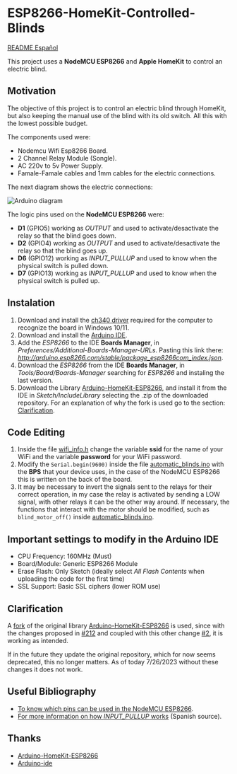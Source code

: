 # ESP8266-HomeKit-Controlled-Blinds

[README Español](https://github.com/PradaJoaquin/ESP8266-HomeKit-Controlled-Blinds/blob/main/README-es.md)

This project uses a **NodeMCU ESP8266** and **Apple HomeKit** to control an electric blind.

## Motivation
The objective of this project is to control an electric blind through HomeKit, but also keeping the manual use of the blind with its old switch. All this with the lowest possible budget.

The components used were:
- Nodemcu Wifi Esp8266 Board.
- 2 Channel Relay Module (Songle).
- AC 220v to 5v Power Supply.
- Famale-Famale cables and 1mm cables for the electric connections.

The next diagram shows the electric connections:

![Arduino diagram](https://github.com/PradaJoaquin/ESP8266-HomeKit-Controlled-Blinds/assets/36085103/5abb5107-fe2c-4866-ab92-2dfb93dbc56e)

The logic pins used on the **NodeMCU ESP8266** were:
- **D1** (GPIO5) working as *OUTPUT* and used to activate/desactivate the relay so that the blind goes down.
- **D2** (GPIO4) working as *OUTPUT* and used to activate/desactivate the relay so that the blind goes up.
- **D6** (GPIO12) working as *INPUT_PULLUP* and used to know when the physical switch is pulled down.
- **D7** (GPIO13) working as *INPUT_PULLUP* and used to know when the physical switch is pulled up.

## Instalation
1. Download and install the [ch340 driver](https://sparks.gogo.co.nz/ch340.html) required for the computer to recognize the board in Windows 10/11.
2. Download and install the [Arduino IDE](https://www.arduino.cc/en/software).
3. Add the *ESP8266* to the IDE **Boards Manager**, in *Preferences/Additional-Boards-Manager-URLs*. Pasting this link there: *http://arduino.esp8266.com/stable/package_esp8266com_index.json*.
4. Download the *ESP8266* from the IDE **Boards Manager**, in *Tools/Board/Boards-Manager* searching for *ESP8266* and instaling the last version.
5. Download the Library [Arduino-HomeKit-ESP8266](https://github.com/PradaJoaquin/Arduino-HomeKit-ESP8266), and install it from the IDE in *Sketch/IncludeLibrary* selecting the .zip of the downloaded repository. For an explanation of why the fork is used go to the section: [Clarification](#clarification).

## Code Editing
1. Inside the file [wifi_info.h](https://github.com/PradaJoaquin/ESP8266-HomeKit-Controlled-Blinds/blob/main/automatic_blinds/wifi_info.h) change the variable **ssid** for the name of your WiFi and the variable **password** for your WiFi password.
2. Modify the `Serial.begin(9600)` inside the file [automatic_blinds.ino](https://github.com/PradaJoaquin/ESP8266-HomeKit-Controlled-Blinds/blob/main/automatic_blinds/automatic_blinds.ino) with the **BPS** that your device uses, in the case of the NodeMCU ESP8266 this is written on the back of the board.
3. It may be necessary to invert the signals sent to the relays for their correct operation, in my case the relay is activated by sending a LOW signal, with other relays it can be the other way around. If necessary, the functions that interact with the motor should be modified, such as `blind_motor_off()` inside [automatic_blinds.ino](https://github.com/PradaJoaquin/ESP8266-HomeKit-Controlled-Blinds/blob/main/automatic_blinds/automatic_blinds.ino).

## Important settings to modify in the Arduino IDE
- CPU Frequency: 160MHz (Must)
- Board/Module: Generic ESP8266 Module
- Erase Flash: Only Sketch (ideally select *All Flash Contents* when uploading the code for the first time)
- SSL Support: Basic SSL ciphers (lower ROM use)

## Clarification
A [fork](https://github.com/PradaJoaquin/Arduino-HomeKit-ESP8266) of the original library [Arduino-HomeKit-ESP8266](https://github.com/Mixiaoxiao/Arduino-HomeKit-ESP8266) is used, since with the changes proposed in [#212](https://github.com/Mixiaoxiao/Arduino-HomeKit-ESP8266/pull/212) and coupled with this other change [#2](https://github.com/paullj1/Arduino-HomeKit-ESP8266/pull/2), it is working as intended.

If in the future they update the original repository, which for now seems deprecated, this no longer matters. As of today 7/26/2023 without these changes it does not work.

## Useful Bibliography
- [To know which pins can be used in the NodeMCU ESP8266](https://randomnerdtutorials.com/esp8266-pinout-reference-gpios/).
- [For more information on how *INPUT_PULLUP* works](https://aprendiendoarduino.wordpress.com/tag/input-pullup/) (Spanish source). 

## Thanks
- [Arduino-HomeKit-ESP8266](https://github.com/Mixiaoxiao/Arduino-HomeKit-ESP8266)
- [Arduino-ide](https://github.com/arduino/arduino-ide)
